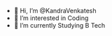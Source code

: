 - 👋 Hi, I’m @KandraVenkatesh
- 👀 I’m interested in Coding
- 🌱 I’m currently Studying B Tech 


<!---
KandraVenkatesh/KandraVenkatesh is a ✨ special ✨ repository because its `README.md` (this file) appears on your GitHub profile.
You can click the Preview link to take a look at your changes.
--->
